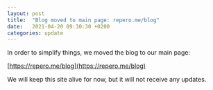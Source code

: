 ```yaml
---
layout: post
title:  "Blog moved to main page: repero.me/blog"
date:   2021-04-20 09:30:30 +0200
categories: update
---
```


In order to simplify things, we moved the blog to our main page:

[https://repero.me/blog](https://repero.me/blog)


We will keep this site alive for now, but it will not receive any updates.

